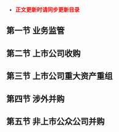 <font face = "宋体">

- <font color = red> **正文更新时请同步更新目录** </font>

## 第一节 业务监管

## 第二节 上市公司收购

## 第三节 上市公司重大资产重组

## 第四节 涉外并购

## 第五节 非上市公众公司并购

</font>